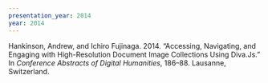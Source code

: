 ```yaml
---
presentation_year: 2014
year: 2014
---
```


Hankinson, Andrew, and Ichiro Fujinaga. 2014. “Accessing, Navigating, and Engaging with High-Resolution Document Image Collections Using Diva.Js.” In <i>Conference Abstracts of Digital Humanities</i>, 186–88. Lausanne, Switzerland.